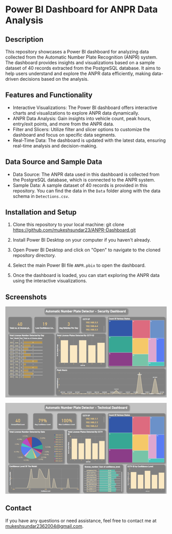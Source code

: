 # Power BI Dashboard for ANPR Data Analysis

## Description

This repository showcases a Power BI dashboard for analyzing data collected from the Automatic Number Plate Recognition (ANPR) system. The dashboard provides insights and visualizations based on a sample dataset of 40 records extracted from the PostgreSQL database. It aims to help users understand and explore the ANPR data efficiently, making data-driven decisions based on the analysis.

## Features and Functionality

- Interactive Visualizations: The Power BI dashboard offers interactive charts and visualizations to explore ANPR data dynamically.
- ANPR Data Analysis: Gain insights into vehicle count, peak hours, entry/exit points, and more from the ANPR data.
- Filter and Slicers: Utilize filter and slicer options to customize the dashboard and focus on specific data segments.
- Real-Time Data: The dashboard is updated with the latest data, ensuring real-time analysis and decision-making.

## Data Source and Sample Data

- Data Source: The ANPR data used in this dashboard is collected from the PostgreSQL database, which is connected to the ANPR system.
- Sample Data: A sample dataset of 40 records is provided in this repository. You can find the data in the `Data` folder along with the data schema in `Detections.csv`.

## Installation and Setup

1. Clone this repository to your local machine: git clone https://github.com/mukeshsundar23/ANPR-Dashboard.git

2. Install Power BI Desktop on your computer if you haven't already.

3. Open Power BI Desktop and click on "Open" to navigate to the cloned repository directory.

4. Select the main Power BI file `ANPR.pbix` to open the dashboard.

5. Once the dashboard is loaded, you can start exploring the ANPR data using the interactive visualizations.

## Screenshots

![Security Usage](Data/Security_page.png)

![Technical usage](Data/Technical_page.png)

## Contact

If you have any questions or need assistance, feel free to contact me at [mukeshsundar2362004@gmail.com](mailto:mukeshsundar2362004@gmail.com).



